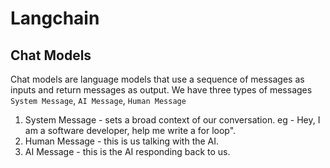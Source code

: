 # Langchain

## Chat Models

Chat models are language models that use a sequence of messages as inputs and return messages as output.
We have three types of messages ```System Message```, ```AI Message```, ```Human Message```


1) System Message - sets a broad context of our conversation. eg - Hey, I am a software developer, help me write a for loop".
2) Human Message - this is us talking with the AI.
3) AI Message - this is the AI responding back to us.
